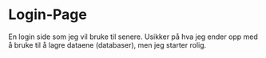 # Login-Page
En login side som jeg vil bruke til senere. Usikker på hva jeg ender opp med å bruke til å lagre dataene (databaser), men jeg starter rolig. 
